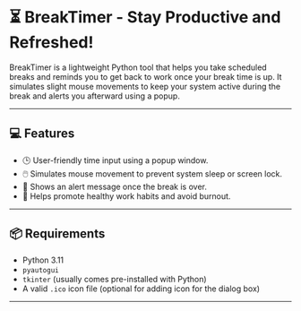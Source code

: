# ⏳ BreakTimer - Stay Productive and Refreshed!

BreakTimer is a lightweight Python tool that helps you take scheduled breaks and reminds you to get back to work once your break time is up. It simulates slight mouse movements to keep your system active during the break and alerts you afterward using a popup.

---

## 💻 Features

- 🕒 User-friendly time input using a popup window.
- 🖱️ Simulates mouse movement to prevent system sleep or screen lock.
- 🔔 Shows an alert message once the break is over.
- 🧠 Helps promote healthy work habits and avoid burnout.

---

## 📦 Requirements

- Python 3.11
- `pyautogui`
- `tkinter` (usually comes pre-installed with Python)
- A valid `.ico` icon file (optional for adding icon for the dialog box)

---
